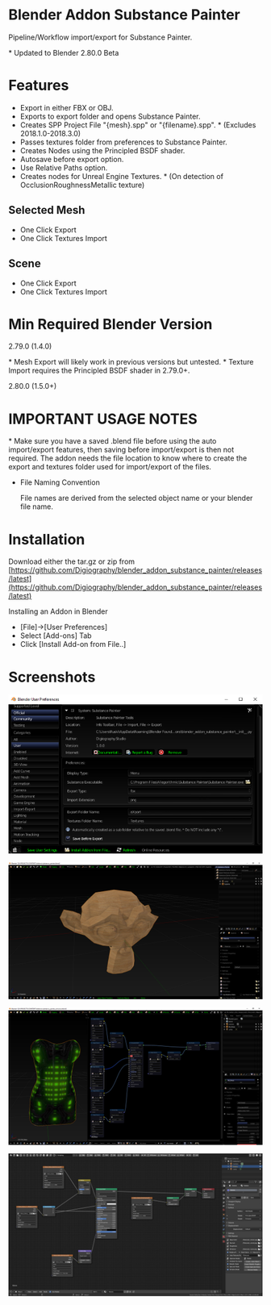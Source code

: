 # Blender Addon Substance Painter

Pipeline/Workflow import/export for Substance Painter.

\* Updated to Blender 2.80.0 Beta

# Features

- Export in either FBX or OBJ.
- Exports to export folder and opens Substance Painter.
- Creates SPP Project File "{mesh}.spp" or "{filename}.spp". * (Excludes 2018.1.0-2018.3.0)
- Passes textures folder from preferences to Substance Painter.
- Creates Nodes using the Principled BSDF shader.
- Autosave before export option.
- Use Relative Paths option.
- Creates nodes for Unreal Engine Textures. * (On detection of OcclusionRoughnessMetallic texture)

## Selected Mesh

- One Click Export 
- One Click Textures Import 

## Scene

- One Click Export
- One Click Textures Import

# Min Required Blender Version

2.79.0 (1.4.0)

\* Mesh Export will likely work in previous versions but untested. 
\* Texture Import requires the Principled BSDF shader in 2.79.0+.

2.80.0 (1.5.0+)

# IMPORTANT USAGE NOTES 

\* Make sure you have a saved .blend file before using the auto import/export features, then saving before import/export is then not required. The addon needs the file location to know where to create the export and textures folder used for import/export of the files.

- File Naming Convention

    File names are derived from the selected object name or your blender file name.

# Installation

Download either the tar.gz or zip from [https://github.com/Digiography/blender_addon_substance_painter/releases/latest](https://github.com/Digiography/blender_addon_substance_painter/releases/latest)

Installing an Addon in Blender

- [File]->[User Preferences]
- Select [Add-ons] Tab
- Click [Install Add-on from File..]

# Screenshots

![alt](/screenshots/sp_prefs.png)

![alt](/screenshots/sp.png)

![alt](/screenshots/sp_emissive.png)

![alt](/screenshots/sp_unreal.png)
